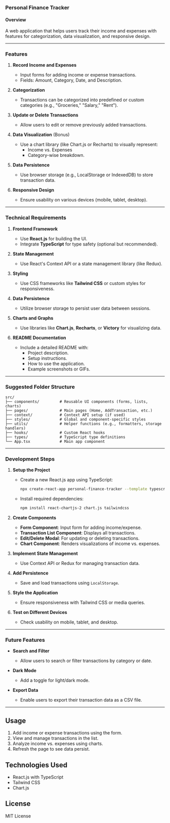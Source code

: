 ### **Personal Finance Tracker**

#### **Overview**
A web application that helps users track their income and expenses with features for categorization, data visualization, and responsive design.

---

### **Features**
1. **Record Income and Expenses**  
   - Input forms for adding income or expense transactions.
   - Fields: Amount, Category, Date, and Description.

2. **Categorization**  
   - Transactions can be categorized into predefined or custom categories (e.g., "Groceries," "Salary," "Rent").

3. **Update or Delete Transactions**  
   - Allow users to edit or remove previously added transactions.

4. **Data Visualization** (Bonus)  
   - Use a chart library (like Chart.js or Recharts) to visually represent:
     - Income vs. Expenses
     - Category-wise breakdown.

5. **Data Persistence**  
   - Use browser storage (e.g., LocalStorage or IndexedDB) to store transaction data.

6. **Responsive Design**  
   - Ensure usability on various devices (mobile, tablet, desktop).

---

### **Technical Requirements**
1. **Frontend Framework**  
   - Use **React.js** for building the UI.
   - Integrate **TypeScript** for type safety (optional but recommended).

2. **State Management**  
   - Use React's Context API or a state management library (like Redux).

3. **Styling**  
   - Use CSS frameworks like **Tailwind CSS** or custom styles for responsiveness.

4. **Data Persistence**  
   - Utilize browser storage to persist user data between sessions.

5. **Charts and Graphs**  
   - Use libraries like **Chart.js**, **Recharts**, or **Victory** for visualizing data.

6. **README Documentation**  
   - Include a detailed README with:
     - Project description.
     - Setup instructions.
     - How to use the application.
     - Example screenshots or GIFs.

---

### **Suggested Folder Structure**
```plaintext
src/
├── components/         # Reusable UI components (forms, lists, charts)
├── pages/              # Main pages (Home, AddTransaction, etc.)
├── context/            # Context API setup (if used)
├── styles/             # Global and component-specific styles
├── utils/              # Helper functions (e.g., formatters, storage handlers)
├── hooks/              # Custom React hooks
├── types/              # TypeScript type definitions
└── App.tsx             # Main app component
```

---

### **Development Steps**
1. **Setup the Project**  
   - Create a new React.js app using TypeScript:  
     ```bash
     npx create-react-app personal-finance-tracker --template typescript
     ```
   - Install required dependencies:
     ```bash
     npm install react-chartjs-2 chart.js tailwindcss
     ```

2. **Create Components**
   - **Form Component**: Input form for adding income/expense.
   - **Transaction List Component**: Displays all transactions.
   - **Edit/Delete Modal**: For updating or deleting transactions.
   - **Chart Component**: Renders visualizations of income vs. expenses.

3. **Implement State Management**
   - Use Context API or Redux for managing transaction data.

4. **Add Persistence**
   - Save and load transactions using `LocalStorage`.

5. **Style the Application**
   - Ensure responsiveness with Tailwind CSS or media queries.

6. **Test on Different Devices**
   - Check usability on mobile, tablet, and desktop.

---

### **Future Features**
- **Search and Filter**  
  - Allow users to search or filter transactions by category or date.

- **Dark Mode**  
  - Add a toggle for light/dark mode.

- **Export Data**  
  - Enable users to export their transaction data as a CSV file.

---

## Usage
1. Add income or expense transactions using the form.
2. View and manage transactions in the list.
3. Analyze income vs. expenses using charts.
4. Refresh the page to see data persist.

## Technologies Used
- React.js with TypeScript
- Tailwind CSS
- Chart.js

## License
MIT License
